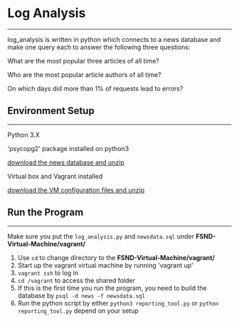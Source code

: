 # Log Analysis
---
log_analysis is written in python which connects to a news database and make one query each to answer the following three questions:

 What are the most popular three articles of all time?

 Who are the most popular article authors of all time?

 On which days did more than 1% of requests lead to errors?


## Environment Setup
---
Python 3.X

'psycopg2' package installed on python3

[download the news database and unzip](https://d17h27t6h515a5.cloudfront.net/topher/2016/August/57b5f748_newsdata/newsdata.zip)

Virtual box and Vagrant installed

[download the VM configuration files and unzip](https://s3.amazonaws.com/video.udacity-data.com/topher/2018/April/5acfbfa3_fsnd-virtual-machine/fsnd-virtual-machine.zip)

## Run the Program
---
Make sure you put the `log_analysis.py` and `newsdata.sql` under **FSND-Virtual-Machine/vagrant/**

1. Use `cd` to change directory to the **FSND-Virtual-Machine/vagrant/**
2. Start up the vagrant virtual machine by running 'vagrant up'
3. `vagrant ssh` to log in
4. `cd /vagrant` to access the shared folder
5. If this is the first time you run the program, you need to build the database by `psql -d news -f newsdata.sql`
6. Run the python script by either `python3 reporting_tool.py` or `python reporting_tool.py` depend on your setup
